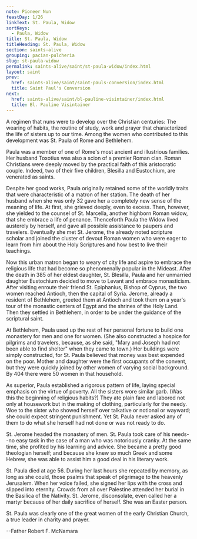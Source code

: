 ```yaml
---
note: Pioneer Nun
feastDay: 1/26
linkText: St. Paula, Widow
sortKeys:
  - Paula, Widow
title: St. Paula, Widow
titleHeading: St. Paula, Widow
section: saints-alive
grouping: pacian-pulcheria
slug: st-paula-widow
permalink: saints-alive/saint/st-paula-widow/index.html
layout: saint
prev:
  href: saints-alive/saint/saint-pauls-conversion/index.html
  title: Saint Paul's Conversion
next:
  href: saints-alive/saint/bl-pauline-visintainer/index.html
  title: Bl. Pauline Visintainer
---
```

A regimen that nuns were to develop over the Christian centuries: The wearing of habits, the routine of study, work and prayer that characterized the life of sisters up to our time. Among the women who contributed to this development was St. Paula of Rome and Bethlehem.

Paula was a member of one of Rome's most ancient and illustrious families. Her husband Toxotius was also a scion of a premier Roman clan. Roman Christians were deeply moved by the practical faith of this aristocratic couple. Indeed, two of their five children, Blesilla and Eustochium, are venerated as saints.

Despite her good works, Paula originally retained some of the worldly traits that were characteristic of a matron of her station. The death of her husband when she was only 32 gave her a completely new sense of the meaning of life. At first, she grieved deeply, even to excess. Then, however, she yielded to the counsel of St. Marcella, another highborn Roman widow, that she embrace a life of penance. Thenceforth Paula the Widow lived austerely by herself, and gave all possible assistance to paupers and travelers. Eventually she met St. Jerome, the already noted scripture scholar and joined the cluster of devout Roman women who were eager to learn from him about the Holy Scriptures and how best to live their teachings.

Now this urban matron began to weary of city life and aspire to embrace the religious life that had become so phenomenally popular in the Mideast. After the death in 385 of her eldest daughter, St. Blesilla, Paula and her unmarried daughter Eustochium decided to move to Levant and embrace monasticism. After visiting enroute their friend St. Epiphanius, Bishop of Cyprus, the two women reached Antioch, then the capital of Syria. Jerome, already a resident of Bethlehem, greeted them at Antioch and took them on a year's tour of the monastic centers of Egypt and the shrines of the Holy Land. Then they settled in Bethlehem, in order to be under the guidance of the scriptural saint.

At Bethlehem, Paula used up the rest of her personal fortune to build one monastery for men and one for women. (She also constructed a hospice for pilgrims and travelers, because, as she said, "Mary and Joseph had not been able to find shelter" when they came to town.) Her buildings were simply constructed, for St. Paula believed that money was best expended on the poor. Mother and daughter were the first occupants of the convent, but they were quickly joined by other women of varying social background. By 404 there were 50 women in that household.

As superior, Paula established a rigorous pattern of life, laying special emphasis on the virtue of poverty. All the sisters wore similar garb. (Was this the beginning of religious habits?) They ate plain fare and labored not only at housework but in the making of clothing, particularly for the needy. Woe to the sister who showed herself over talkative or notional or wayward; she could expect stringent punishment. Yet St. Paula never asked any of them to do what she herself had not done or was not ready to do.

St. Jerome headed the monastery of men. St. Paula took care of his needs--no easy task in the case of a man who was notoriously cranky. At the same time, she profited by his learning and advice. She became a pretty good theologian herself; and because she knew so much Greek and some Hebrew, she was able to assist him a good deal in his literary work.

St. Paula died at age 56. During her last hours she repeated by memory, as long as she could, those psalms that speak of pilgrimage to the heavenly Jerusalem. When her voice failed, she signed her lips with the cross and slipped into eternity. Crowds from all over Palestine attended her burial in the Basilica of the Nativity. St. Jerome, disconsolate, even called her a martyr because of her daily sacrifice of herself. She was an Easter person.

St. Paula was clearly one of the great women of the early Christian Church, a true leader in charity and prayer.

\--Father Robert F. McNamara